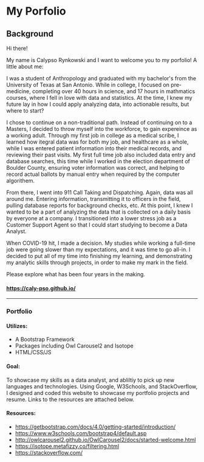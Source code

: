 # My Porfolio

## Background
Hi there!

My name is Calypso Rynkowski and I want to welcome you to my porfolio! A little about me:

I was a student of Anthropology and graduated with my bachelor's from the University of Texas at San Antonio. While in college, I focused on pre-medicine, completing over 40 hours in science, and 17 hours in mathmatics courses, where I fell in love with data and statistics. At the time, I knew my future lay in how I could apply analyzing data, into actionable results, but where to start? 

I chose to continue on a non-traditional path. Instead of continuing on to a Masters, I decided to throw myself into the workforce, to gain expereince as a working adult. Through my first job in college as a medical scribe, I learned how itegral data was for both my job, and healthcare as a whole, while I was entered patient information into their medical records, and reviewing their past visits. My first full time job also included data entry and database searches, this time while I worked in the election department of Boulder County, ensuring voter information was correct, and helping to record actual ballots by manual entry when required by the computer algorithem. 

From there, I went into 911 Call Taking and Dispatching. Again, data was all around me. Entering information, transmitting it to officers in the field, pulling database reports for background checks, etc. At this point, I knew I wanted to be a part of analyzing the data that is collected on a daily basis by everyone at a company. I transitioned into a lower stress job as a Customer Support Agent so that I could start studying to become a Data Analyst.

When COVID-19 hit, I made a decision. My studies while working a full-time job were going slower than my expectations, and it was time to go all-in. I decided to put all of my time into finishing my learning, and demonstrating my analytic skills through projects, in order to make my mark in the field.

Please explore what has been four years in the making.

#### https://caly-pso.github.io/

---


### Portfolio


#### Utilizes:
* A Bootstrap Framework
* Packages including Owl Carousel2 and Isotope
* HTML/CSS/JS

#### Goal:
To showcase my skills as a data analyst, and abliltiy to pick up new languages and technologies. Using Google, W3Schools, and StackOverflow, I designed and coded this website to showcase my portfolio projects and resume. Links to the resources are attached below.


#### Resources: 

- https://getbootstrap.com/docs/4.0/getting-started/introduction/
- https://www.w3schools.com/bootstrap4/default.asp
- http://owlcarousel2.github.io/OwlCarousel2/docs/started-welcome.html
- https://isotope.metafizzy.co/filtering.html
- https://stackoverflow.com/

